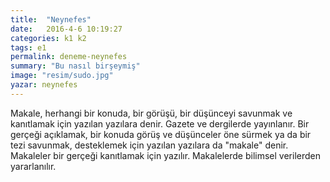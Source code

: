 ```yaml
---
title:  "Neynefes"
date:   2016-4-6 10:19:27
categories: k1 k2
tags: e1
permalink: deneme-neynefes
summary: "Bu nasıl birşeymiş"
image: "resim/sudo.jpg"
yazar: neynefes
---
```


Makale, herhangi bir konuda, bir görüşü, bir düşünceyi savunmak ve kanıtlamak için yazılan yazılara denir. Gazete ve dergilerde yayınlanır. Bir gerçeği açıklamak, bir konuda görüş ve düşünceler öne sürmek ya da bir tezi savunmak, desteklemek için yazılan yazılara da "makale" denir. Makaleler bir gerçeği kanıtlamak için yazılır. Makalelerde bilimsel verilerden yararlanılır.
